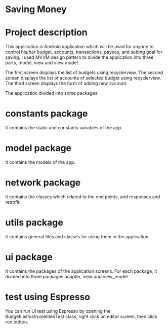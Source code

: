 # Saving Money

# Project description

This application is Android application which will be used for anyone to control his/her budget, accounts, transactions, payees, and setting goal for saving. I used MVVM design pattern to divide the application into three parts, model, view and view model.

The first screen displays the list of budgets using recyclerview.
The second screen displays the list of accounts of selected budget using recyclerview.
The third screen displays the form of adding new account.

The application divided into some packages.

# constants package

It contains the static and constants variables of the app.

# model package

It contains the models of the app.

# network package

It contains the classes which related to the end points, and responses and retrofit.

# utils package

It contains general files and classes for using them in the application.

# ui package

It contains the packages of the application screens. For each package, it divided into three packages adapter, view and view_model.

# test using Espresso

You can run UI test using Espresso by opening the BudgetListInstrumentedTest class, right click on editor screen, then click run button.